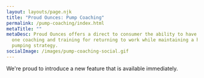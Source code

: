 ```yaml
---
layout: layouts/page.njk
title: "Proud Ounces: Pump Coaching"
permalink: /pump-coaching/index.html
metaTitle: ""
metaDesc: Proud Ounces offers a direct to consumer the ability to have one on
  one coaching and training for returning to work while maintaining a healthy
  pumping strategy.
socialImage: /images/pump-coaching-social.gif
---
```

We're proud to introduce a new feature that is available immediately. 